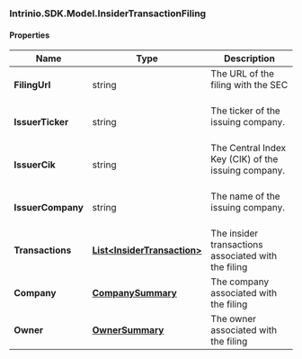 [//]: # (CLASS:Intrinio.SDK.Model.InsiderTransactionFiling)

[//]: # (KIND:object)

### Intrinio.SDK.Model.InsiderTransactionFiling
#### Properties

[//]: # (START_DEFINITION)

Name | Type | Description
------------ | ------------- | -------------
**FilingUrl** | string | The URL of the filing with the SEC &nbsp;
**IssuerTicker** | string | The ticker of the issuing company. &nbsp;
**IssuerCik** | string | The Central Index Key (CIK) of the issuing company. &nbsp;
**IssuerCompany** | string | The name of the issuing company. &nbsp;
**Transactions** | [**List&lt;InsiderTransaction&gt;**](InsiderTransaction.md) | The insider transactions associated with the filing &nbsp;
**Company** | [**CompanySummary**](CompanySummary.md) | The company associated with the filing &nbsp;
**Owner** | [**OwnerSummary**](OwnerSummary.md) | The owner associated with the filing &nbsp;

[//]: # (END_DEFINITION)


[//]: # (CONTAINED_CLASS:Intrinio.SDK.Model.InsiderTransaction)


[//]: # (CONTAINED_CLASS:Intrinio.SDK.Model.CompanySummary)


[//]: # (CONTAINED_CLASS:Intrinio.SDK.Model.OwnerSummary)


